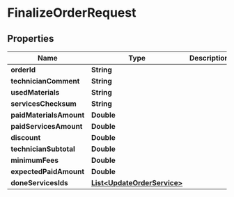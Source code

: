 
# FinalizeOrderRequest

## Properties
Name | Type | Description | Notes
------------ | ------------- | ------------- | -------------
**orderId** | **String** |  |  [optional]
**technicianComment** | **String** |  |  [optional]
**usedMaterials** | **String** |  |  [optional]
**servicesChecksum** | **String** |  |  [optional]
**paidMaterialsAmount** | **Double** |  |  [optional]
**paidServicesAmount** | **Double** |  |  [optional]
**discount** | **Double** |  |  [optional]
**technicianSubtotal** | **Double** |  |  [optional]
**minimumFees** | **Double** |  |  [optional]
**expectedPaidAmount** | **Double** |  |  [optional]
**doneServicesIds** | [**List&lt;UpdateOrderService&gt;**](UpdateOrderService.md) |  |  [optional]



